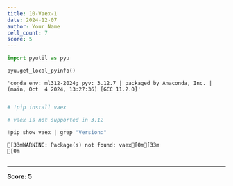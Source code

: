 ```yaml
---
title: 10-Vaex-1
date: 2024-12-07
author: Your Name
cell_count: 7
score: 5
---
```


```python
import pyutil as pyu
```


```python
pyu.get_local_pyinfo()
```




    'conda env: ml312-2024; pyv: 3.12.7 | packaged by Anaconda, Inc. | (main, Oct  4 2024, 13:27:36) [GCC 11.2.0]'




```python

```


```python
# !pip install vaex
```


```python
# vaex is not supported in 3.12
```


```python
!pip show vaex | grep "Version:"
```

    [33mWARNING: Package(s) not found: vaex[0m[33m
    [0m


```python

```


---
**Score: 5**